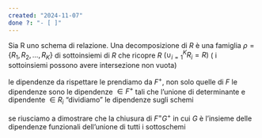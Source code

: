 ```yaml
---
created: "2024-11-07"
done ?: "- [ ]"
---
```

Sia R uno schema di relazione. Una decomposizione di $R$ è una famiglia $\rho = \{R_1, R_2, …, R_K\}$ di sottoinsiemi di $R$ che ricopre $R$ $(\cup^K_{i=1} R_{i}=R)$ ( i sottoinsiemi possono avere intersezione non vuota)

le dipendenze da rispettare le prendiamo da $F^+$, non solo quelle di $F$
le dipendenze sono le dipendenze $\in F^+$ tali che l’unione di determinante e dipendente $\in R_{i}$
“dividiamo” le dipendenze sugli schemi

se riusciamo a dimostrare che la chiusura di $F^ = G^+$ in cui $G$ è l’insieme delle dipendenze funzionali dell’unione di tutti i sottoschemi